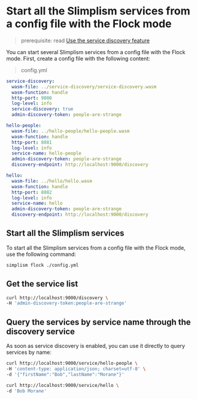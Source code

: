 # Start all the Slimplism services from a config file with the Flock mode

> prerequisite: read [Use the service discovery feature](use-service-discovery.md)

You can start several Slimplism services from a config file with the Flock mode. First, create a config file with the following content:

> config.yml
```yaml
service-discovery:
  wasm-file: ../service-discovery/service-discovery.wasm
  wasm-function: handle
  http-port: 9000
  log-level: info
  service-discovery: true
  admin-discovery-token: people-are-strange

hello-people:
  wasm-file: ../hello-people/hello-people.wasm
  wasm-function: handle
  http-port: 8081
  log-level: info
  service-name: hello-people
  admin-discovery-token: people-are-strange
  discovery-endpoint: http://localhost:9000/discovery

hello: 
  wasm-file: ../hello/hello.wasm
  wasm-function: handle
  http-port: 8082
  log-level: info
  service-name: hello
  admin-discovery-token: people-are-strange
  discovery-endpoint: http://localhost:9000/discovery
```

## Start all the Slimplism services

To start all the Slimplism services from a config file with the Flock mode, use the following command:

```bash
simplism flock ./config.yml
```

## Get the service list

```bash
curl http://localhost:9000/discovery \
-H 'admin-discovery-token:people-are-strange'
```

## Query the services by service name through the discovery service

As soon as service discovery is enabled, you can use it directly to query services by name:

```bash
curl http://localhost:9000/service/hello-people \
-H 'content-type: application/json; charset=utf-8' \
-d '{"firstName":"Bob","lastName":"Morane"}'

curl http://localhost:9000/service/hello \
-d 'Bob Morane'
```
